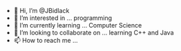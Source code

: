 - 👋 Hi, I’m @JBidlack
- 👀 I’m interested in ... programming
- 🌱 I’m currently learning ... Computer Science
- 💞️ I’m looking to collaborate on ... learning C++ and Java
- 📫 How to reach me ...

<!---
JBidlack/JBidlack is a ✨ special ✨ repository because its `README.md` (this file) appears on your GitHub profile.
You can click the Preview link to take a look at your changes.
--->
